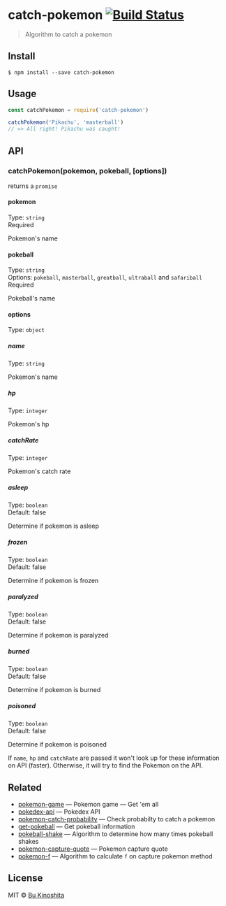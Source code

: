 # catch-pokemon [![Build Status](https://travis-ci.org/bukinoshita/catch-pokemon.svg?branch=master)](https://travis-ci.org/bukinoshita/catch-pokemon)

> Algorithm to catch a pokemon


## Install

```
$ npm install --save catch-pokemon
```


## Usage
```js
const catchPokemon = require('catch-pokemon')

catchPokemon('Pikachu', 'masterball')
// => All right! Pikachu was caught!
```


## API

### catchPokemon(pokemon, pokeball, [options])

returns a `promise`

#### pokemon

Type: `string`<br/>
Required

Pokemon's name

#### pokeball

Type: `string`<br/>
Options: `pokeball`, `masterball`, `greatball`, `ultraball` and `safariball`<br/>
Required

Pokeball's name

#### options

Type: `object`

##### name

Type: `string`

Pokemon's name

##### hp

Type: `integer`

Pokemon's hp

##### catchRate

Type: `integer`

Pokemon's catch rate

##### asleep

Type: `boolean`<br/>
Default: false

Determine if pokemon is asleep

##### frozen

Type: `boolean`<br/>
Default: false

Determine if pokemon is frozen

##### paralyzed

Type: `boolean`<br/>
Default: false

Determine if pokemon is paralyzed

##### burned

Type: `boolean`<br/>
Default: false

Determine if pokemon is burned

##### poisoned

Type: `boolean`<br/>
Default: false

Determine if pokemon is poisoned


If `name`, `hp` and `catchRate` are passed it won't look up for these information on API (faster). Otherwise, it will try to find the Pokemon on the API.


## Related

- [pokemon-game](https://github.com/bukinoshita/pokemon-game) — Pokemon game — Get 'em all
- [pokedex-api](https://github.com/bukinoshita/pokedex-api) — Pokedex API
- [pokemon-catch-probability](https://github.com/bukinoshita/pokemon-catch-probability) — Check probabilty to catch a pokemon
- [get-pokeball](https://github.com/bukinoshita/get-pokeball) — Get pokeball information
- [pokeball-shake](https://github.com/bukinoshita/pokeball-shake) — Algorithm to determine how many times pokeball shakes
- [pokemon-capture-quote](https://github.com/bukinoshita/pokemon-capture-quote) — Pokemon capture quote
- [pokemon-f](https://github.com/bukinoshita/pokemon-f) — Algorithm to calculate `f` on capture pokemon method


## License

MIT © [Bu Kinoshita](https://bukinoshita.io)
